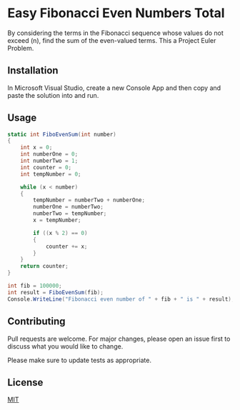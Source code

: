 # Easy Fibonacci Even Numbers Total

By considering the terms in the Fibonacci sequence whose values do not exceed (n), find the sum of the even-valued terms. This a Project Euler Problem.

## Installation

In Microsoft Visual Studio, create a new Console App and then copy and paste the solution into and run. 



## Usage

```C#
static int FiboEvenSum(int number)
{
    int x = 0;
    int numberOne = 0;
    int numberTwo = 1;
    int counter = 0;
    int tempNumber = 0;

    while (x < number)
    {
        tempNumber = numberTwo + numberOne;
        numberOne = numberTwo;
        numberTwo = tempNumber;
        x = tempNumber;

        if ((x % 2) == 0)
        {
            counter += x;
        }
    }
    return counter;
}

int fib = 100000;
int result = FiboEvenSum(fib);
Console.WriteLine("Fibonacci even number of " + fib + " is " + result);

```

## Contributing

Pull requests are welcome. For major changes, please open an issue first
to discuss what you would like to change.

Please make sure to update tests as appropriate.

## License

[MIT](https://choosealicense.com/licenses/mit/)
